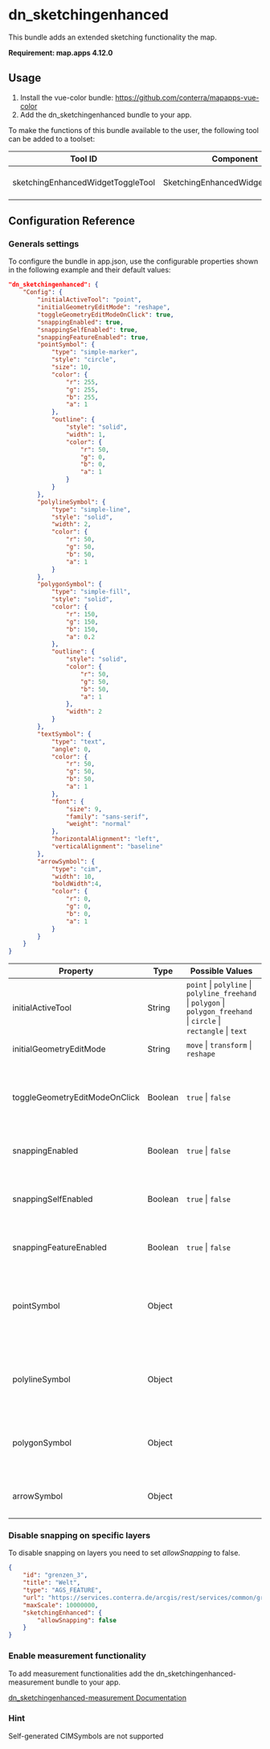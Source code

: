 # dn_sketchingenhanced

This bundle adds an extended sketching functionality the map.

**Requirement: map.apps 4.12.0**

## Usage

1. Install the vue-color bundle: https://github.com/conterra/mapapps-vue-color
2. Add the dn_sketchingenhanced bundle to your app.


To make the functions of this bundle available to the user, the following tool can be added to a toolset:

| Tool ID                           | Component                         | Description              |
| --------------------------------- | --------------------------------- | ------------------------ |
| sketchingEnhancedWidgetToggleTool | SketchingEnhancedWidgetToggleTool | Show or hide the widget. |

## Configuration Reference

### Generals settings

To configure the bundle in app.json, use the configurable properties shown in the following example and their default values:

```json
"dn_sketchingenhanced": {
    "Config": {
        "initialActiveTool": "point",
        "initialGeometryEditMode": "reshape",
        "toggleGeometryEditModeOnClick": true,
        "snappingEnabled": true,
        "snappingSelfEnabled": true,
        "snappingFeatureEnabled": true,
        "pointSymbol": {
            "type": "simple-marker",
            "style": "circle",
            "size": 10,
            "color": {
                "r": 255,
                "g": 255,
                "b": 255,
                "a": 1
            },
            "outline": {
                "style": "solid",
                "width": 1,
                "color": {
                    "r": 50,
                    "g": 0,
                    "b": 0,
                    "a": 1
                }
            }
        },
        "polylineSymbol": {
            "type": "simple-line",
            "style": "solid",
            "width": 2,
            "color": {
                "r": 50,
                "g": 50,
                "b": 50,
                "a": 1
            }
        },
        "polygonSymbol": {
            "type": "simple-fill",
            "style": "solid",
            "color": {
                "r": 150,
                "g": 150,
                "b": 150,
                "a": 0.2
            },
            "outline": {
                "style": "solid",
                "color": {
                    "r": 50,
                    "g": 50,
                    "b": 50,
                    "a": 1
                },
                "width": 2
            }
        },
        "textSymbol": {
            "type": "text",
            "angle": 0,
            "color": {
                "r": 50,
                "g": 50,
                "b": 50,
                "a": 1
            },
            "font": {
                "size": 9,
                "family": "sans-serif",
                "weight": "normal"
            },
            "horizontalAlignment": "left",
            "verticalAlignment": "baseline"
        },
        "arrowSymbol": {
            "type": "cim",
            "width": 10,
            "boldWidth":4,
            "color": {
                "r": 0,
                "g": 0,
                "b": 0,
                "a": 1
            }
        }
    }
}
```

| Property                      | Type    | Possible Values                                                                                                                                                                  | Default       | Description                                                                                                                     |
| ----------------------------- | ------- | -------------------------------------------------------------------------------------------------------------------------------------------------------------------------------- | ------------- | ------------------------------------------------------------------------------------------------------------------------------- |
| initialActiveTool             | String  | ```point``` &#124; ```polyline``` &#124; ```polyline_freehand``` &#124; ```polygon``` &#124; ```polygon_freehand``` &#124; ```circle``` &#124; ```rectangle``` &#124; ```text``` | ```point```   | Initial active tool.                                                                                                            |
| initialGeometryEditMode       | String  | ```move``` &#124; ```transform```   &#124; ```reshape```                                                                                                                         | ```reshape``` | Name of the update tool.                                                                                                        |
| toggleGeometryEditModeOnClick | Boolean | ```true``` &#124; ```false```                                                                                                                                                    | ```true```    | Indicates if the graphic being updated can be toggled between transform and reshape update options.                             |
| snappingEnabled               | Boolean | ```true``` &#124; ```false```                                                                                                                                                    | ```true```    | Global configuration to turn snapping on or off.                                                                                |
| snappingSelfEnabled           | Boolean | ```true``` &#124; ```false```                                                                                                                                                    | ```true```    | Global configuration option to turn self snapping (within one feature while either drawing or reshaping) on or off.             |
| snappingFeatureEnabled        | Boolean | ```true``` &#124; ```false```                                                                                                                                                    | ```true```    | Global configuration option to turn feature snapping on or off.                                                                 |
| pointSymbol                   | Object  |                                                                                                                                                                                  |               | A SimpleMarkerSymbol, PointSymbol3D, CIMSymbol, or WebStyleSymbol used for representing the point geometry that is being drawn. |
| polylineSymbol                | Object  |                                                                                                                                                                                  |               | A SimpleLineSymbol, LineSymbol3D, or CIMSymbol used for representing the polyline geometry that is being drawn.                 |
| polygonSymbol                 | Object  |                                                                                                                                                                                  |               | A SimpleFillSymbol, PolygonSymbol3D, or CIMSymbol used for representing the polygon geometry that is being drawn.               |
| arrowSymbol                   | Object  |                                                                                                                                                                                  |               | A A CIMSymbol in the form of an arrow showing the drawn arrow                                                                   |

### Disable snapping on specific layers

To disable snapping on layers you need to set _allowSnapping_ to false.

```json
{
    "id": "grenzen_3",
    "title": "Welt",
    "type": "AGS_FEATURE",
    "url": "https://services.conterra.de/arcgis/rest/services/common/grenzen/FeatureServer/3",
    "maxScale": 10000000,
    "sketchingEnhanced": {
        "allowSnapping": false
    }
}
```
### Enable measurement functionality

To add measurement functionalities add the dn_sketchingenhanced-measurement bundle to your app.

[dn_sketchingenhanced-measurement Documentation](https://github.com/conterra/mapapps-sketching-enhanced/tree/master/src/main/js/bundles/dn_sketchingenhanced-measurement)

### Hint
Self-generated CIMSymbols are not supported

